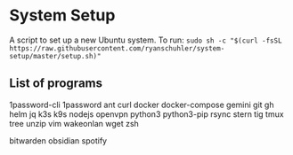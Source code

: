# System Setup

A script to set up a new Ubuntu system.
To run: ```sudo sh -c "$(curl -fsSL https://raw.githubusercontent.com/ryanschuhler/system-setup/master/setup.sh)"```

## List of programs
1password-cli
1password
ant
curl
docker
docker-compose
gemini
git
gh
helm
jq
k3s
k9s
nodejs
openvpn
python3
python3-pip
rsync
stern
tig
tmux
tree
unzip
vim
wakeonlan
wget
zsh

bitwarden
obsidian
spotify
